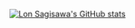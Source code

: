 [![Lon Sagisawa's GitHub stats](https://github-readme-stats.vercel.app/api?username=lonsagisawa)](https://github.com/anuraghazra/github-readme-stats)
